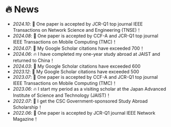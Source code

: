# 🔥 News
- *2024.10*: 🎉 One paper is accepted by JCR-Q1 top journal IEEE Transactions on Network Science and Engineering (TNSE)！
- *2024.08*: 🎉 One paper is accepted by CCF-A and JCR-Q1 top journal IEEE Transactions on Mobile Computing (TMC)！
- *2024.07*: 🎉 My Google Scholar citations have exceeded 700！
- *2024.06*: 🔥 I have completed my one-year study abroad at JAIST and returned to China！
- *2024.03*: 🎉 My Google Scholar citations have exceeded 600
- *2023.12*: 🎉 My Google Scholar citations have exceeded 500
- *2023.07*: 🎉 One paper is accepted by CCF-A and JCR-Q1 top journal IEEE Transactions on Mobile Computing (TMC)！
- *2023.06*: 🔥  I start my period as a visiting scholar at the Japan Advanced Institute of Science and Technology (JAIST)！
- *2022.07*: 🎉 I get the CSC Government-sponsored Study Abroad Scholarship！
- *2022.06*: 🎉 One paper is accepted by JCR-Q1 journal IEEE Network Magazine！
